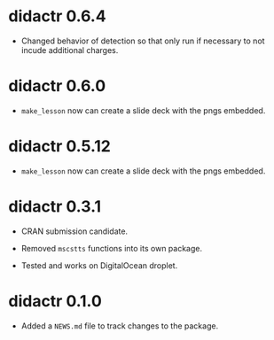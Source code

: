 
# didactr 0.6.4
* Changed behavior of detection so that only run if necessary to not incude additional charges.  

# didactr 0.6.0

* `make_lesson` now can create a slide deck with the pngs embedded. 

# didactr 0.5.12

* `make_lesson` now can create a slide deck with the pngs embedded. 

# didactr 0.3.1

* CRAN submission candidate.

* Removed `mscstts` functions into its own package.

* Tested and works on DigitalOcean droplet.


# didactr 0.1.0

* Added a `NEWS.md` file to track changes to the package.
